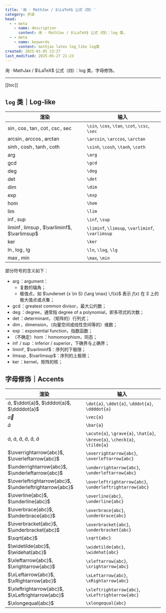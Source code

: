 ```yaml
---
title: '询 · MathJax / $\LaTeX$ 公式（四）'
category: 共读
head:
  - - meta
    - name: description
      content: 询 · MathJax / $\LaTeX$ 公式（四）：log 类，
  - - meta
    - name: keywords
      content: mathjax latex log_like log类
created: 2025-01-05 13:27
last_modified: 2025-05-27 21:23
---
```


询 · MathJax / $\LaTeX$ 公式（四）：log 类，字母修饰。

---

[[toc]]

## `log` 类｜Log-like

| 渲染                                             | 输入                                             |
| ------------------------------------------------ | ------------------------------------------------ |
| $\sin$, $\cos$, $\tan$, $\cot$, $\csc$, $\sec$   | `\sin`, `\cos`, `\tan`, `\cot`, `\csc`, `\sec`   |
| $\arcsin$, $\arccos$, $\arctan$                  | `\arcsin`, `\arccos`, `\arctan`                  |
| $\sinh$, $\cosh$, $\tanh$, $\coth$               | `\sinh`, `\cosh`, `\tanh`, `\coth`               |
| $\arg$                                           | `\arg`                                           |
| $\gcd$                                           | `\gcd`                                           |
| $\deg$                                           | `\deg`                                           |
| $\det$                                           | `\det`                                           |
| $\dim$                                           | `\dim`                                           |
| $\exp$                                           | `\exp`                                           |
| $\hom$                                           | `\hom`                                           |
| $\lim$                                           | `\lim`                                           |
| $\inf$, $\sup$                                   | `\inf`, `\sup`                                   |
| $\liminf$, $\limsup$, $\varliminf$, $\varlimsup$ | `\liminf`, `\limsup`, `\varliminf`, `\varlimsup` |
| $\ker$                                           | `\ker`                                           |
| $\ln$, $\log$, $\lg$                             | `\ln`, `\log`, `\lg`                             |
| $\max$, $\min$                                   | `\max`, `\min`                                   |

部分符号的含义如下：

- $\arg$：argument：
  - 复数的辐角；
  - 极值点，如 $\underset {x \in S} {\arg \max} \,f(x)$ 表示 $f(x)$ 在 $S$ 上的极大值点或点集；
- $\gcd$：greatest common divisor，最大公约数；
- $\deg$：degree，通常指 degree of a polynomial，即多项式的次数；
- $\det$：determinant，（矩阵的）行列式；
- $\dim$，dimension，（向量空间或线性空间等的）维数；
- $\exp$：exponential function，指数函数；
- （不确定）$\hom$：homomorphism，同态；
- $\inf$ / $\sup$：inferior / superior，下确界与上确界；
- $\liminf$, $\varliminf$：序列的下极限；
- $\limsup$, $\varlimsup$：序列的上极限；
- $\ker$：kernel，矩阵的核；

## 字母修饰｜Accents

| 渲染                                                                       | 输入                                                                       |
| -------------------------------------------------------------------------- | -------------------------------------------------------------------------- |
| $\dot{a}$, $\ddot{a}$, $\dddot{a}$, $\ddddot{a}$                           | `\dot{a}`, `\ddot{a}`, `\dddot{a}`, `\ddddot{a}`                           |
| $\vec{a}$                                                                  | `\vec{a}`                                                                  |
| $\bar{a}$                                                                  | `\bar{a}`                                                                  |
| $\acute{a}$, $\grave{a}$, $\hat{a}$, $\breve{a}$, $\check{a}$, $\tilde{a}$ | `\acute{a}`, `\grave{a}`, `\hat{a}`, `\breve{a}`, `\check{a}`, `\tilde{a}` |
| $\overrightarrow{abc}$, $\overleftarrow{abc}$                              | `\overrightarrow{abc}`, `\overleftarrow{abc}`                              |
| $\underrightarrow{abc}$, $\underleftarrow{abc}$                            | `\underrightarrow{abc}`, `\underleftarrow{abc}`                            |
| $\overleftrightarrow{abc}$, $\underleftrightarrow{abc}$                    | `\overleftrightarrow{abc}`, `\underleftrightarrow{abc}`                    |
| $\overline{abc}$, $\underline{abc}$                                        | `\overline{abc}`, `\underline{abc}`                                        |
| $\overbrace{abc}$, $\underbrace{abc}$                                      | `\overbrace{abc}`, `\underbrace{abc}`                                      |
| $\overbracket{abc}$, $\underbracket{abc}$                                  | `\overbracket{abc}`, `\underbracket{abc}`                                  |
| $\sqrt{abc}$                                                               | `\sqrt{abc}`                                                               |
| $\widetilde{abc}$, $\widehat{abc}$                                         | `\widetilde{abc}`, `\widehat{abc}`                                         |
| $\xleftarrow{abc}$, $\xrightarrow{abc}$                                    | `\xleftarrow{abc}`, `\xrightarrow{abc}`                                    |
| $\xLeftarrow{abc}$, $\xRightarrow{abc}$                                    | `\xLeftarrow{abc}`, `\xRightarrow{abc}`                                    |
| $\xleftrightarrow{abc}$, $\xLeftrightarrow{abc}$                           | `\xleftrightarrow{abc}`, `\xLeftrightarrow{abc}`                           |
| $\xlongequal{abc}$                                                         | `\xlongequal{abc}`                                                         |
